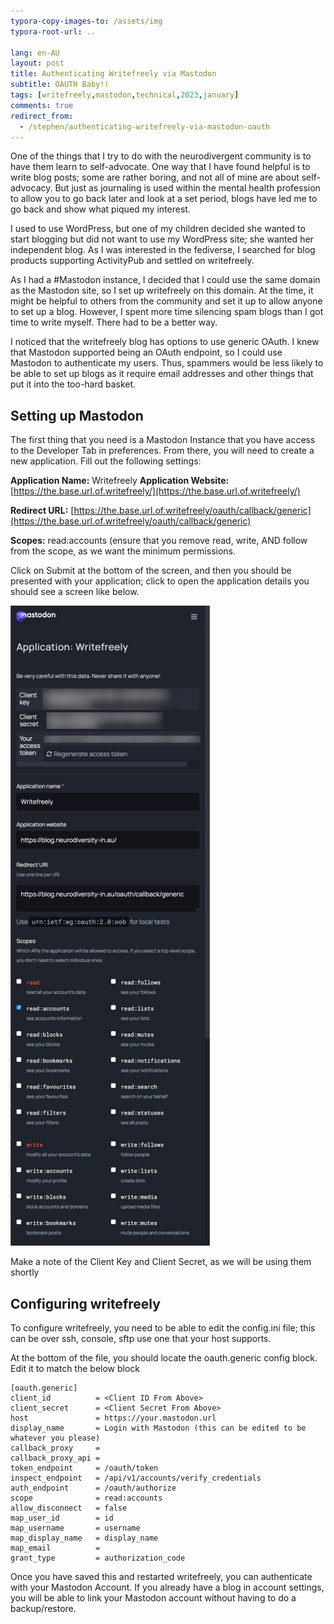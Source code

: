 ```yaml
---
typora-copy-images-to: /assets/img
typora-root-url: ..

lang: en-AU
layout: post
title: Authenticating Writefreely via Mastodon
subtitle: OAUTH Baby!!
tags: [writefreely,mastodon,technical,2023,january]
comments: true
redirect_from:
  - /stephen/authenticating-writefreely-via-mastodon-oauth
---
```


One of the things that I try to do with the neurodivergent community is to have them learn to self-advocate. One way that I have found helpful is to write blog posts; some are rather boring, and not all of mine are about self-advocacy. But just as journaling is used within the mental health profession to allow you to go back later and look at a set period, blogs have led me to go back and show what piqued my interest.

I used to use WordPress, but one of my children decided she wanted to start blogging but did not want to use my WordPress site; she wanted her independent blog. As I was interested in the fediverse, I searched for blog products supporting ActivityPub and settled on writefreely.

As I had a #Mastodon instance, I decided that I could use the same domain as the Mastodon site, so I set up writefreely on this domain. At the time, it might be helpful to others from the community and set it up to allow anyone to set up a blog. However, I spent more time silencing spam blogs than I got time to write myself. There had to be a better way.

I noticed that the writefreely blog has options to use generic OAuth. I knew that Mastodon supported being an OAuth endpoint, so I could use Mastodon to authenticate my users. Thus, spammers would be less likely to be able to set up blogs as it require email addresses and other things that put it into the too-hard basket.

## Setting up Mastodon

The first thing that you need is a Mastodon Instance that you have access to the Developer Tab in preferences. From there, you will need to create a new application. Fill out the following settings:

**Application Name:**  Writefreely **Application Website:** [https://the.base.url.of.writefreely/](https://the.base.url.of.writefreely/) 

**Redirect URL:** [https://the.base.url.of.writefreely/oauth/callback/generic](https://the.base.url.of.writefreely/oauth/callback/generic) 

**Scopes:** read:accounts (ensure that you remove read, write, AND follow from the scope, as we want the minimum permissions.

Click on Submit at the bottom of the screen, and then you should be presented with your application; click to open the application details you should see a screen like below.



![Screencapture of Mastodon OAuth Configuration Screen](../assets/img/f1fb567e21671b2255b1fb61fb68-6668874.png)

Make a note of the Client Key and Client Secret, as we will be using them shortly

## Configuring writefreely

To configure writefreely, you need to be able to edit the config.ini file; this can be over ssh, console, sftp use one that your host supports.

At the bottom of the file, you should locate the oauth.generic config block. Edit it to match the below block

```
[oauth.generic]
client_id          = <Client ID From Above>
client_secret      = <Client Secret From Above>
host               = https://your.mastodon.url
display_name       = Login with Mastodon (this can be edited to be whatever you please)
callback_proxy     = 
callback_proxy_api =
token_endpoint     = /oauth/token
inspect_endpoint   = /api/v1/accounts/verify_credentials
auth_endpoint      = /oauth/authorize
scope              = read:accounts
allow_disconnect   = false
map_user_id        = id
map_username       = username
map_display_name   = display_name
map_email          =
grant_type         = authorization_code
```

Once you have saved this and restarted writefreely, you can authenticate with your Mastodon Account. If you already have a blog in account settings, you will be able to link your Mastodon account without having to do a backup/restore.
